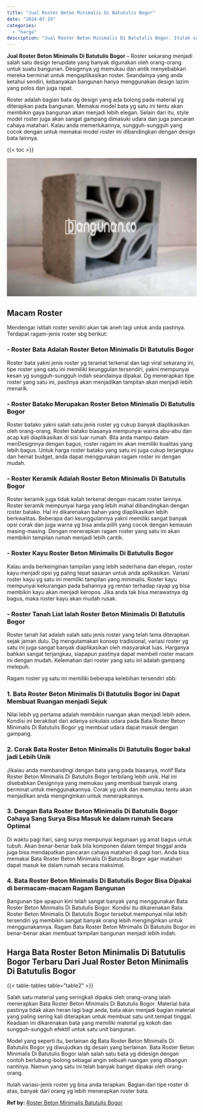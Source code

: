 ```yaml
---
title: "Jual Roster Beton Minimalis Di Batutulis Bogor"
date: "2024-07-19"
categories: 
  - "harga"
description: "Jual Roster Beton Minimalis Di Batutulis Bogor. Itulah variasi-jenis roster yg bisa anda terapkan. Bagian dari tipe roster di atas, banyak dari orang yg lebi..."
---
```


**Jual Roster Beton Minimalis Di Batutulis Bogor** – Roster sekarang menjadi salah satu design terupdate yang banyak digunakan oleh orang-orang untuk suatu bangunan. Designnya yg memukau dan antik menyebabkan mereka berminat untuk mengaplikasikan roster. Seandainya yang anda ketahui sendiri, kebanyakan bangunan hanya menggunakan design lazim yang polos dan juga rapat.

Roster adalah bagian bata dg design yang ada bolong pada material yg diterapkan pada bangunan. Memakai model bata yg satu ini tentu akan membikin gaya bangunan akan menjadi lebih elegan. Selain dari itu, style model roster juga akan sangat gampang dimasuki udara dan juga pancaran cahaya matahari. Kalau anda memerlukannya, sungguh-sungguh yang cocok dengan untuk memakai model roster ini dibandingkan dengan design bata lainnya.

{{< toc >}}

![Jual Roster Beton Minimalis Di Batutulis Bogor](/images/bata-roster-minimalis-16.png)

## Macam Roster

Mendengar istilah roster sendiri akan tak aneh lagi untuk anda pastinya. Terdapat ragam-jenis roster sbg berikut:

### \- Roster Bata Adalah Roster Beton Minimalis Di Batutulis Bogor

Roster bata yakni jenis roster yg teramat terkenal dan lagi viral sekarang ini, tipe roster yang satu ini memiliki keunggulan tersendiri, yakni mempunyai kesan yg sungguh-sungguh indah seandainya dipakai. Dg menerapkan tipe roster yang satu ini, pastinya akan menjadikan tampilan akan menjadi lebih menarik.

### \- Roster Batako Merupakan Roster Beton Minimalis Di Batutulis Bogor

Roster batako yakni salah satu jenis roster yg cukup banyak diaplikasikan oleh orang-orang. Roster batako biasanya mempunyai warna abu-abu dan acap kali diaplikasikan di sisi luar rumah. Bila anda mampu dalam menDesignnya dengan bagus, roster ragam ini akan memiliki kualitas yang lebih bagus. Untuk harga roster batako yang satu ini juga cukup terjangkau dan hemat budget, anda dapat menggunakan ragam roster ini dengan mudah.

### \- Roster Keramik Adalah Roster Beton Minimalis Di Batutulis Bogor

Roster keramik juga tidak kalah terkenal dengan macam roster lainnya. Roster keramik mempunyai harga yang lebih mahal dibandingkan dengan roster batako. Hal ini dikarenakan bahan yang diaplikasikan lebih berkwalitas. Beberapa dari keunggulannya yakni memiliki sangat banyak opsi corak dan juga warna yg bisa anda pilih yang cocok dengan kemauan masing-masing. Dengan menerapkan ragam roster yang satu ini akan membikin tampilan rumah menjadi lebih cantik.

### \- Roster Kayu Roster Beton Minimalis Di Batutulis Bogor

Kalau anda berkeinginan tampilan yang lebih sederhana dan elegan, roster kayu menjadi opsi yg paling tepat sasaran untuk anda aplikasikan. Variasi roster kayu yg satu ini memiliki tampilan yang minimalis. Roster kayu mempunyai kekurangan pada bahannya yg rentan terhadap rayap yg bisa membikin kayu akan menjadi keropos. Jika anda tak bisa merawatnya dg bagus, maka roster kayu akan mudah rusak.

### \- Roster Tanah Liat Ialah Roster Beton Minimalis Di Batutulis Bogor

Roster tanah liat adalah salah satu jenis roster yang telah lama diterapkan sejak jaman dulu. Dg mengutamakan konsep tradisional, variasi roster yg satu ini juga sangat banyak diaplikasikan oleh masyarakat luas. Harganya bahkan sangat terjangkau, siapapun pastinya dapat membeli roster macam ini dengan mudah. Kelemahan dari roster yang satu ini adalah gampang melepuh.

Ragam roster yg satu ini memiliki beberapa kelebihan tersendiri sbb:

### 1\. Bata Roster Beton Minimalis Di Batutulis Bogor ini Dapat Membuat Ruangan menjadi Sejuk

Nilai lebih yg pertama adalah membikin ruangan akan menjadi lebih adem. Kondisi ini berakibat dari adanya sirkulais udara pada Bata Roster Beton Minimalis Di Batutulis Bogor yg membuat udara dapat masuk dengan gampang.

### 2\. Corak Bata Roster Beton Minimalis Di Batutulis Bogor bakal jadi Lebih Unik

Jikalau anda membandingi dengan bata yang pada biasanya, motif Bata Roster Beton Minimalis Di Batutulis Bogor terbilang lebih unik. Hal ini disebabkan Designnya yang memukau yang membuat banyak orang berminat untuk menggunakannya. Corak yg unik dan memukau tentu akan menjadikan anda menginginkan untuk menerapkannya.

### 3\. Dengan Bata Roster Beton Minimalis Di Batutulis Bogor Cahaya Sang Surya Bisa Masuk ke dalam rumah Secara Optimal

Di waktu pagi hari, sang surya mempunyai kegunaan yg amat bagus untuk tubuh. Akan benar-benar baik bila komponen dalam tempat tinggal anda juga bisa mendapatkan pancaran cahaya matahari di pagi hari. Anda bisa memakai Bata Roster Beton Minimalis Di Batutulis Bogor agar matahari dapat masuk ke dalam rumah secara maksimal.

### 4\. Bata Roster Beton Minimalis Di Batutulis Bogor Bisa Dipakai di bermacam-macam Ragam Bangunan

Bangunan tipe apapun kini telah sangat banyak yang menggunakan Bata Roster Beton Minimalis Di Batutulis Bogor. Kondisi itu dikarenakan Bata Roster Beton Minimalis Di Batutulis Bogor tersebut mempunyai nilai lebih tersendiri yg membikin sangat banyak orang lebih menginginkan untuk menggunakannya. Ragam Bata Roster Beton Minimalis Di Batutulis Bogor ini benar-benar akan membuat tampilan bangunan menjadi lebih indah.

## Harga Bata Roster Beton Minimalis Di Batutulis Bogor Terbaru Dari Jual Roster Beton Minimalis Di Batutulis Bogor

{{< table-tables table="table2" >}}

Salah satu material yang seringkali dipakai oleh orang-orang ialah menerapkan Bata Roster Beton Minimalis Di Batutulis Bogor. Material bata pastinya tidak akan heran lagi bagi anda, bata akan menjadi bagian material yang paling sering kali diterapkan untuk membuat satu unit tempat tinggal. Keadaan ini dikarenakan bata yang memiliki material yg kokoh dan sungguh-sungguh efektif untuk satu unit bangunan.

Model yang seperti itu, berlainan dg Bata Roster Beton Minimalis Di Batutulis Bogor yg diwujudkan dg desain yang berlainan. Bata Roster Beton Minimalis Di Batutulis Bogor ialah salah satu bata yg didesign dengan contoh berlubang-bolong sebagai angin sebuah ruangan yang dibangun nantinya. Namun yang satu ini telah banyak banget dipakai oleh orang-orang.

Itulah variasi-jenis roster yg bisa anda terapkan. Bagian dari tipe roster di atas, banyak dari orang yg lebih menerapkan roster bata.

**Ref by:** [Roster Beton Minimalis Batutulis Bogor](https://id.wikipedia.org/wiki/Roster)
